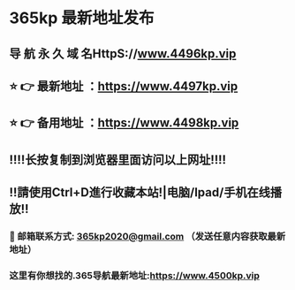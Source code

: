 # 365kp 最新地址发布 
## 导 航 永 久 域 名HttpS://www.4496kp.vip
## ⭐️ 👉 最新地址 ：https://www.4497kp.vip
## ⭐️ 👉 备用地址 ：https://www.4498kp.vip
## ‼️‼️长按复制到浏览器里面访问以上网址‼️‼️
## ‼️請使用Ctrl+D進行收藏本站!|电脑/Ipad/手机在线播放‼️
### 📧 邮箱联系方式: 365kp2020@gmail.com （发送任意内容获取最新地址）
### 这里有你想找的.365导航最新地址:https://www.4500kp.vip
